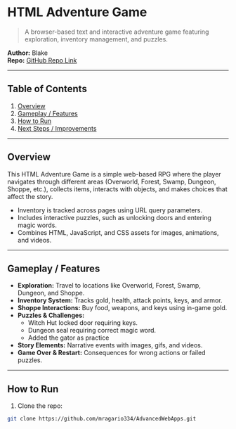 # HTML Adventure Game

> A browser-based text and interactive adventure game featuring exploration, inventory management, and puzzles.

**Author:** Blake  
**Repo:** [GitHub Repo Link](https://github.com/mragario334/csci4208-portfolio-2025)  

---

## Table of Contents
1. [Overview](#overview)
2. [Gameplay / Features](#gameplay--features)
3. [How to Run](#how-to-run)
5. [Next Steps / Improvements](#next-steps--improvements)
---

## Overview
This HTML Adventure Game is a simple web-based RPG where the player navigates through different areas (Overworld, Forest, Swamp, Dungeon, Shoppe, etc.), collects items, interacts with objects, and makes choices that affect the story.  
- Inventory is tracked across pages using URL query parameters.  
- Includes interactive puzzles, such as unlocking doors and entering magic words.  
- Combines HTML, JavaScript, and CSS assets for images, animations, and videos.

---

## Gameplay / Features
- **Exploration:** Travel to locations like Overworld, Forest, Swamp, Dungeon, and Shoppe.  
- **Inventory System:** Tracks gold, health, attack points, keys, and armor.  
- **Shoppe Interactions:** Buy food, weapons, and keys using in-game gold.  
- **Puzzles & Challenges:**  
  - Witch Hut locked door requiring keys.  
  - Dungeon seal requiring correct magic word.
  - Added the gator as practice
- **Story Elements:** Narrative events with images, gifs, and videos.  
- **Game Over & Restart:** Consequences for wrong actions or failed puzzles.


---

## How to Run
1. Clone the repo:  
```bash
git clone https://github.com/mragario334/AdvancedWebApps.git
